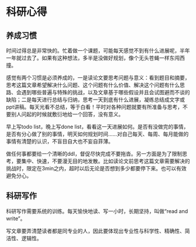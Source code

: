 # 科研心得

## 养成习惯

时间过得总是非常快的。忙着做一个课题，可能每天感觉不到有什么进展呢，半年一年就过去了。如果有这种想法，多半是没做好规划，像个无头苍蝇一样东闯西撞。

感觉有两个习惯是必须养成的，一是读论文要思考问题与意义：看到题目和摘要，思考这篇文章希望解决什么问题、这个问题有什么价值、解决这个问题有什么思路、会遇到哪些普遍与特殊的挑战，以及文章基于哪些假设并且会试图避而不谈的缺陷；二是每天进行总结与归纳，思考一天到底有什么进展，凝练总结成文字或ppt讲稿。每天光看不总结，等于白看！平时对各种问题就要有所准备与思考，不要别人问起的时候就敷衍地给一个回答，没有意义。

早上写todo list，晚上写done list，看看这一天进展如何。是否有没做完的事情，是否有分心做了别的事情，明天如何规划时间……对自己每天、每周、每月能做的事情有清楚的认识，不盲目自大也不妄自菲薄。

做任何事都要给一个清晰的ddl，督促尽快完成不要拖沓。另一方面是为了限制思考，要集中、快速，不要漫无目的地发散。比如读论文前思考这篇文章需要解决的挑战时，限定在3min之内，超时以后无论是否想到多少都要停下来。也可以有效避免分心。

## 科研写作

科研写作需要系统的训练。每天愉快地读、写一小时，长期坚持，叫做“read and write”。

写文章要弄清楚读者都是同专业的人，因此要体现出专业性与科学性、精确性、简洁性、逻辑性。